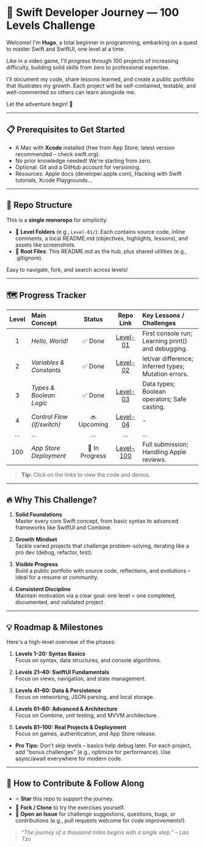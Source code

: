 # 🚀 Swift Developer Journey — 100 Levels Challenge

Welcome! I'm **Hugo**, a total beginner in programming, embarking on a quest to master Swift and SwiftUI, one level at a time.

Like in a video game, I'll progress through 100 projects of increasing difficulty, building solid skills from zero to professional expertise.

I'll document my code, share lessons learned, and create a public portfolio that illustrates my growth. Each project will be self-contained, testable, and well-commented so others can learn alongside me.

Let the adventure begin! 🚀

---

## 📋 Prerequisites to Get Started

- A Mac with **Xcode** installed (free from App Store; latest version recommended – check swift.org).
- No prior knowledge needed! We're starting from zero.
- Optional: Git and a GitHub account for versioning.
- Resources: Apple docs (developer.apple.com), Hacking with Swift tutorials, Xcode Playgrounds...

---

## 🧱 Repo Structure

This is a **single monorepo** for simplicity:

- 📂 **Level Folders** (e.g., `Level-01/`): Each contains source code, inline comments, a local README.md (objectives, highlights, lessons), and assets like screenshots.
- 🚀 **Root Files**: This README.md as the hub, plus shared utilities (e.g., .gitignore).

Easy to navigate, fork, and search across levels!

---

## 🗺️ Progress Tracker

| Level | Main Concept                     | Status         | Repo Link                     | Key Lessons / Challenges |
|:-----:|:---------------------------------|:--------------:|:-----------------------------:|:------------------------|
| 1     | _Hello, World!_                  | ✅ Done        | [Level-01](./Level-01)        | First console run; Learning print() and debugging. |
| 2     | _Variables & Constants_          | ✅ Done        | [Level-02](./Level-02)        | let/var difference; Inferred types; Mutation errors. |
| 3     | _Types & Boolean Logic_          | ✅ Done        | [Level-03](./Level-03)        | Data types; Boolean operators; Safe casting. |
| 4     | _Control Flow (if/switch)_       | 🔜 Upcoming   | [Level-04](./Level-04)        | -                       |
| …     | …                                | …             | …                             | …                       |
| 100   | _App Store Deployment_           | 🚧 In Progress| [Level-100](./Level-100)      | Full submission; Handling Apple reviews. |

> **Tip:** Click on the links to view the code and demos.

---

## 🔥 Why This Challenge?

1. **Solid Foundations**  
   Master every core Swift concept, from basic syntax to advanced frameworks like SwiftUI and Combine.
   
2. **Growth Mindset**  
   Tackle varied projects that challenge problem-solving, iterating like a pro dev (debug, refactor, test).

3. **Visible Progress**  
   Build a public portfolio with source code, reflections, and evolutions – ideal for a resume or community.

4. **Consistent Discipline**  
   Maintain motivation via a clear goal: one level = one completed, documented, and validated project.

---

## 💡 Roadmap & Milestones
Here's a high-level overview of the phases:

1. **Levels 1–20: Syntax Basics**  
   Focus on syntax, data structures, and console algorithms.

2. **Levels 21–40: SwiftUI Fundamentals**  
   Focus on views, navigation, and state management.

3. **Levels 41–60: Data & Persistence**  
   Focus on networking, JSON parsing, and local storage.

4. **Levels 61–80: Advanced & Architecture**  
   Focus on Combine, unit testing, and MVVM architecture.

5. **Levels 81–100: Real Projects & Deployment**  
   Focus on games, authentication, and App Store release.

- **Pro Tips:** Don't skip levels – basics help debug later. For each project, add "bonus challenges" (e.g., optimize for performance). Use async/await everywhere for modern code.

---

## 🤝 How to Contribute & Follow Along
- ⭐️ **Star** this repo to support the journey.  
- 📌 **Fork / Clone** to try the exercises yourself.  
- 💬 **Open an Issue** for challenge suggestions, questions, bugs, or contributions (e.g., pull requests welcome for code improvements!).  

> *“The journey of a thousand miles begins with a single step.” – Lao Tzu*
